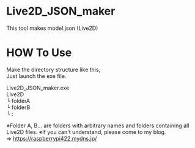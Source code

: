 # Live2D_JSON_maker
This tool makes model.json (Live2D)

# HOW To Use
Make the directory structure like this, <br>
Just launch the exe file. <br>

Live2D_JSON_maker.exe<br>
Live2D<br>
 └ folderA<br>
 └ folderB<br>
 └ :<br>

※Folder A, B... are folders with arbitrary names and folders containing all Live2D files.
※If you can't understand, please come to my blog. <br>
⇒ https://raspberrypi422.mydns.jp/
